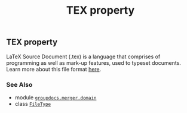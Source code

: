﻿---
title: TEX property
second_title: GroupDocs.Merger for Python via .NET API References
description: 
type: docs
url: /python-net/groupdocs.merger.domain/filetype/tex/
is_root: false
weight: 520
---

## TEX property


LaTeX Source Document (.tex) is a language that comprises of programming as well as mark-up features, used to typeset documents.
Learn more about this file format [here](https://docs.fileformat.com/page-description-language/tex).

### See Also
* module [`groupdocs.merger.domain`](../../)
* class [`FileType`](/merger/python-net/groupdocs.merger.domain/filetype)
